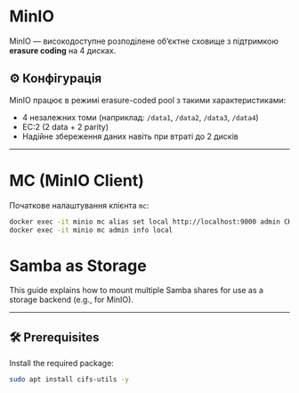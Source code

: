# MinIO

MinIO — високодоступне розподілене об’єктне сховище з підтримкою **erasure coding** на 4 дисках.

## ⚙️ Конфігурація

MinIO працює в режимі erasure-coded pool з такими характеристиками:
- 4 незалежних томи (наприклад: `/data1`, `/data2`, `/data3`, `/data4`)
- EC:2 (2 data + 2 parity)
- Надійне збереження даних навіть при втраті до 2 дисків

---

# MC (MinIO Client)

Початкове налаштування клієнта `mc`:

```bash
docker exec -it minio mc alias set local http://localhost:9000 admin CHANGE_ME
docker exec -it minio mc admin info local
```
# Samba as Storage

This guide explains how to mount multiple Samba shares for use as a storage backend (e.g., for MinIO).

---

## 🛠 Prerequisites

Install the required package:

```bash
sudo apt install cifs-utils -y
